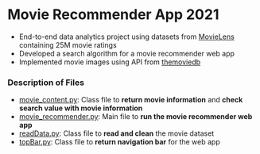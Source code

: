 # Movie Recommender App 2021
- End-to-end data analytics project using datasets from [MovieLens](https://grouplens.org/datasets/movielens/25m/) containing 25M movie ratings
- Developed a search algorithm for a movie recommender web app
- Implemented movie images using API from [themoviedb](https://www.themoviedb.org/)

### Description of Files
- [movie_content.py](https://github.com/crystalhariga/movie-recommender-2021/blob/main/movie_content.py): Class file to **return movie information** and **check search value with movie information**
- [movie_recommender.py](https://github.com/crystalhariga/movie-recommender-2021/blob/main/movie_recommender.py): Main file to **run the movie recommender web app**
- [readData.py](https://github.com/crystalhariga/movie-recommender-2021/blob/main/readData.py): Class file to **read and clean** the movie dataset
- [topBar.py](https://github.com/crystalhariga/movie-recommender-2021/blob/main/topBar.py): Class file to **return navigation bar** for the web app
